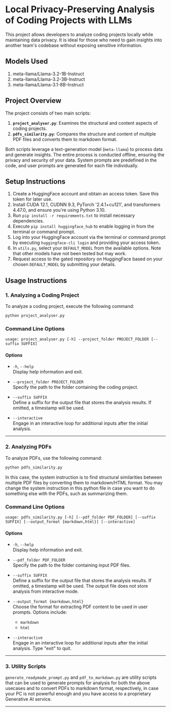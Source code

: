 # Local Privacy-Preserving Analysis of Coding Projects with LLMs

This project allows developers to analyze coding projects locally while maintaining data privacy. It is ideal for those who need to gain insights into another team's codebase without exposing sensitive information.

## Models Used

1. meta-llama/Llama-3.2-1B-Instruct
2. meta-llama/Llama-3.2-3B-Instruct
3. meta-llama/Llama-3.1-8B-Instruct

## Project Overview

The project consists of two main scripts:

1. **`project_analyser.py`**: Examines the structural and content aspects of coding projects.
2. **`pdfs_similarity.py`**: Compares the structure and content of multiple PDF files and converts them to markdown format.

Both scripts leverage a text-generation model (`meta-llama`) to process data and generate insights. The entire process is conducted offline, ensuring the privacy and security of your data. System prompts are predefined in the code, and user prompts are generated for each file individually.

## Setup Instructions

1. Create a HuggingFace account and obtain an access token. Save this token for later use.
2. Install CUDA 12.1, CUDNN 9.3, PyTorch '2.4.1+cu121', and transformers 4.47.0, and ensure you're using Python 3.10.
3. Run `pip install -r requirements.txt` to install necessary dependencies.
4. Execute `pip install huggingface_hub` to enable logging in from the terminal or command prompt.
5. Log into your HuggingFace account via the terminal or command prompt by executing `huggingface-cli login` and providing your access token.
6. In `utils.py`, select your `DEFAULT_MODEL` from the available options. Note that other models have not been tested but may work.
7. Request access to the gated repository on HuggingFace based on your chosen `DEFAULT_MODEL` by submitting your details.

## Usage Instructions

### 1. Analyzing a Coding Project

To analyze a coding project, execute the following command:

```bash
python project_analyser.py
```

### Command Line Options

```
usage: project_analyser.py [-h] --project_folder PROJECT_FOLDER [--suffix SUFFIX]
```

#### Options

- `-h`, `--help`  
  Display help information and exit.

- `--project_folder PROJECT_FOLDER`  
  Specify the path to the folder containing the coding project.

- `--suffix SUFFIX`  
  Define a suffix for the output file that stores the analysis results. If omitted, a timestamp will be used.

- `--interactive`  
  Engage in an interactive loop for additional inputs after the initial analysis.

---

### 2. Analyzing PDFs

To analyze PDFs, use the following command:

```bash
python pdfs_similarity.py
```

In this case, the system instruction is to find structural similarities between multiple PDF files by converting them to markdown/HTML format. You may change the system instruction in this python file in case you want to do something else with the PDFs, such as summarizing them.

### Command Line Options

```
usage: pdfs_similarity.py [-h] [--pdf_folder PDF_FOLDER] [--suffix SUFFIX] [--output_format {markdown,html}] [--interactive]
```

#### Options

- `-h`, `--help`  
  Display help information and exit.

- `--pdf_folder PDF_FOLDER`  
  Specify the path to the folder containing input PDF files.

- `--suffix SUFFIX`  
  Define a suffix for the output file that stores the analysis results. If omitted, a timestamp will be used. The output file does not store analysis from interactive mode.

- `--output_format {markdown,html}`  
  Choose the format for extracting PDF content to be used in user prompts. Options include:
  - `markdown`
  - `html`

- `--interactive`  
  Engage in an interactive loop for additional inputs after the initial analysis. Type "exit" to quit.

---

### 3. Utility Scripts

`generate_readymade_prompt.py` and `pdf_to_markdown.py` are utility scripts that can be used to generate prompts for analysis for both the above usecases and to convert PDFs to markdown format, respectively, in case your PC is not powerful enough and you have access to a proprietary Generative AI service.

---

